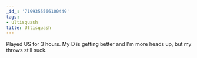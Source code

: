 ```yaml
---
_id_: '7199355566100449'
tags:
- ultisquash
title: Ultisquash
---
```


Played US for 3 hours. My D is getting better and I'm more heads up, but my throws still suck.
